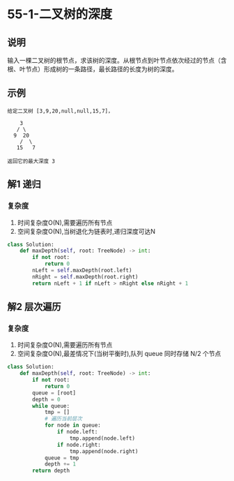 # 55-1-二叉树的深度

## 说明
输入一棵二叉树的根节点，求该树的深度。从根节点到叶节点依次经过的节点（含根、叶节点）形成树的一条路径，最长路径的长度为树的深度。

## 示例
```
给定二叉树 [3,9,20,null,null,15,7]，

    3
   / \
  9  20
    /  \
   15   7

返回它的最大深度 3 
```

## 解1 递归

### 复杂度
1. 时间复杂度O(N),需要遍历所有节点
2. 空间复杂度O(N),当树退化为链表时,递归深度可达N

```python
class Solution:
    def maxDepth(self, root: TreeNode) -> int:
        if not root:
            return 0
        nLeft = self.maxDepth(root.left)
        nRight = self.maxDepth(root.right)
        return nLeft + 1 if nLeft > nRight else nRight + 1
```

## 解2 层次遍历

### 复杂度
1. 时间复杂度O(N),需要遍历所有节点
2. 空间复杂度O(N),最差情况下(当树平衡时),队列 queue 同时存储 N/2 个节点

```python
class Solution:
    def maxDepth(self, root: TreeNode) -> int:
        if not root:
            return 0
        queue = [root]
        depth = 0
        while queue:
            tmp = []
            # 遍历当前层次
            for node in queue:
                if node.left:
                    tmp.append(node.left)
                if node.right:
                    tmp.append(node.right)
            queue = tmp
            depth += 1
        return depth
```